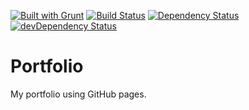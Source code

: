 [![Built with Grunt](https://cdn.gruntjs.com/builtwith.png)](http://gruntjs.com/)
[![Build Status](https://travis-ci.org/nwhite89/portfolio.svg?branch=master)](https://travis-ci.org/nwhite89/portfolio)
[![Dependency Status](https://david-dm.org/nwhite89/portfolio/status.svg)](https://david-dm.org/nwhite89/portfolio#info=dependencies)
[![devDependency Status](https://david-dm.org/nwhite89/portfolio/dev-status.svg)](https://david-dm.org/nwhite89/portfolio#info=devDependencies)

Portfolio
=========

My portfolio using GitHub pages.
